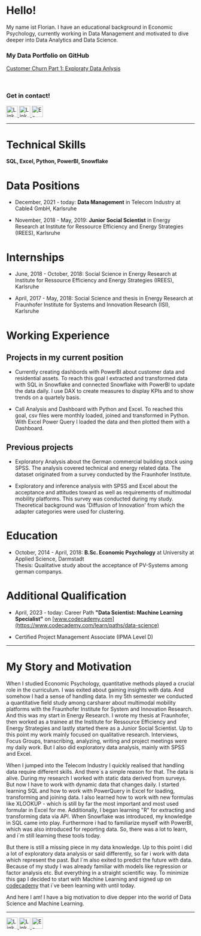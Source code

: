 
# Hello!
My name ist Florian. I have an educational background in Economic Psychology, currently working in Data Management and motivated to dive deeper into Data Analytics and Data Science.  


### My Data Portfolio on GitHub

[Customer Churn Part 1: Exploraty Data Anlysis](https://github.com/emsif84/churn_prediction)

<!-- ### Data Portfolio   
<div style="display: flex; align-items: center;">
    <img src="https://img.icons8.com/?size=100&id=12599&format=png&color=000000" alt="icon" height="30" width="30" style="margin-right: 8px;">
    <a href="https://github.com/emsif84/churn_prediction">Customer Churn analysis and prediction</a>
</div> -->

&nbsp;
    
### Get in contact!  
<a href="https://github.com/emsif84/churn_prediction">
    <img src="https://img.icons8.com/?size=100&id=12599&format=png&color=000000" alt="LinkedIn" width="30" height="30"/>
</a>
<a href="https://linkedin.com/in/florianemsmann">
    <img src="https://img.icons8.com/?size=100&id=13930&format=png&color=000000" alt="LinkedIn" width="30" height="30"/>
</a>
<a href="mailto:florian.emsmann@posteo.de">
    <img src="https://img.icons8.com/?size=100&id=60688&format=png&color=000000" alt="E-Mail" width="30" height="30">
</a>  


---


# Technical Skills
**SQL, Excel, Python, PowerBI, Snowflake**


# Data Positions
* December, 2021 - today: **Data Management** in Telecom Industry at Cable4 GmbH, Karlsruhe


* November, 2018 - May, 2019: **Junior Social Scientist** in Energy Research at Institute for Ressource Efficiency and Energy Strategies (IREES), Karlsruhe


# Internships
* June, 2018 - October, 2018: Social Science in Energy Research at Institute for Ressource Efficiency and Energy Strategies (IREES), Karlsruhe

* April, 2017 - May, 2018: Social Science and thesis in Energy Research at Fraunhofer Institute for Systems and Innovation Research (ISI), Karlsruhe


# Working Experience
## Projects in my current position

* Currently creating dashbords with PowerBI about customer data and residential assets.
To reach this goal I extracted and transformed data with SQL in Snowflake and connected Snowflake with PowerBI to update the data daily. I use DAX to create measures to display KPIs and to show trends on a quartely basis.

* Call Analysis and Dashboard with Python and Excel. To reached this goal, csv files were monthly loaded, joined and transformed in Python. With Excel Power Query I loaded the data and then plotted them with a Dashboard.

## Previous projects

* Exploratory Analysis about the German commercial building stock using SPSS. The analysis covered technical and energy related data. The dataset originated from a survey conducted by the Fraunhofer Institute.

* Exploratory and inference analysis with SPSS and Excel about the acceptance and attitudes toward as well as requirements of multimodal mobility platforms. This survey was conducted during my study. Theoretical background was 'Diffusion of Innovation' from which the adapter categories were used for clustering.     



# Education
* October, 2014 - April, 2018: **B.Sc. Economic Psychology** at University at Applied Science, Darmstadt  
Thesis: Qualitative study about the acceptance of PV-Systems among german companys.

# Additional Qualification
* April, 2023 - today: Career Path **"Data Scientist: Machine Learning Specialist"** on [www.codecademy.com](https://www.codecademy.com/learn/paths/data-science)

* Certified Project Management Associate (IPMA Level D)


---


# My Story and Motivation

When I studied Economic Psychology, quantitative methods played a crucial role in the curriculum. I was exited about gaining insights with data. And somehow I had a sense of handling data. In my 5th semester we conducted a quantitative field study among carsharer about multimodal mobility platforms with the Fraunhofer Institute for System and Innovation Research. And this was my start in Energy Research. I wrote my thesis at Fraunhofer, then worked as a trainee at the Institute for Ressource Efficiency and Energy Strategies and lastly started there as a Junior Social Scientist. Up to this point my work mainly focused on qualitative research. Interviews, Focus Groups, transcribing, analyzing, writing and project meetings were my daily work. But I also did exploratory data analysis, mainly with SPSS and Excel.

When I jumped into the Telecom Industry I quickly realised that handling data require different skills. And there´s a simple reason for that. The data is alive. During my research I worked with static data derived from surveys. But now I have to work with dynamic data that changes daily. I started learning SQL and how to work with PowerQuery in Excel for loading, transforming and joining data. I also learned how to work with new formulas like XLOOKUP - which is still by far the most important and most used formular in Excel for me. Additionally, I began learning "R" for extracting and transforming data via API. When Snowflake was introduced, my knowledge in SQL came into play. Furthermore i had to familiarize myself with PowerBI, which was also introduced for reporting data. So, there was a lot to learn, and i´m still learning these tools today.

But there is still a missing piece in my data knowledge. Up to this point i did a lot of exploratory data analysis or said differently, so far i work with data which represent the past. But I´m also exited to predict the future with data. Because of my study I was already familiar with models like regression or factor analysis etc. But everything in a straight scientific way. To minimize this gap I decided to start with Machine Learning and signed up on [codecademy](https://www.codecademy.com/pages/data-science-career-specializations) that i´ve been learning with until today. 


<!-- Beside that i acquired Data Science and Machine Learning books of which my favorite is [The StatQuest Illustrated Guide To Machine Learning](https://www.amazon.de/StatQuest-Illustrated-Guide-Machine-Learning/dp/B0BLM4TLPY/ref=sr_1_1?__mk_de_DE=%C3%85M%C3%85%C5%BD%C3%95%C3%91&crid=1DZ984LPZBRUR&dib=eyJ2IjoiMSJ9.2GXCz4jRDRokvgYbH-yB2ixMfIjFE0fH1PcNOqB1bF0fJO7njNeqbo6MkCqF3QCnVepK43ktQ4hbYsot9k76Mqi5pabA9c2XLbi00EbkT-RD5YLt6kXab6-a4aBqI58g5o5WGklCQBROMuYfsDPz3CAfSfzAfpG6cGFKmmi3mqHjOqYK3yqZpnWfTQdmO_QjE6Fv5jc0HGO81mzta6OrmPLjTIdlfbg1cmWxZ9YWy_8.0u7oSjrPegoloBmJhhIl4uBUDHJyC3Q7VyCNc8ozCUA&dib_tag=se&keywords=stat+quest&qid=1730454982&sprefix=stat+quest%2Caps%2C111&sr=8-1) by Josh Starmer (check out his genius [Youtube](https://www.youtube.com/@statquest) Channel!). -->

And here I am! I have a big motivation to dive depper into the world of Data Science and Machine Learning.  


---


<a href="https://github.com/emsif84/churn_prediction">
    <img src="https://img.icons8.com/?size=100&id=12599&format=png&color=000000" alt="LinkedIn" width="30" height="30"/>
</a>
<a href="https://linkedin.com/in/florianemsmann">
    <img src="https://img.icons8.com/?size=100&id=13930&format=png&color=000000" alt="LinkedIn" width="30" height="30"/>
</a>
<a href="mailto:florian.emsmann@posteo.de">
    <img src="https://img.icons8.com/?size=100&id=60688&format=png&color=000000" alt="E-Mail" width="30" height="30">
</a>  